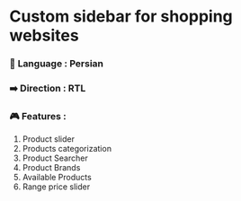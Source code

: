 # Custom sidebar for shopping websites

### 📝 **Language** : Persian

### ➡️ **Direction** : RTL

### 🎮 Features :

1. Product slider
2. Products categorization
3. Product Searcher
4. Product Brands
5. Available Products
6. Range price slider
